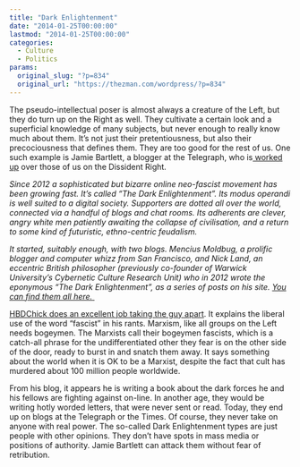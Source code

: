 ```yaml
---
title: "Dark Enlightenment"
date: "2014-01-25T00:00:00"
lastmod: "2014-01-25T00:00:00"
categories:
  - Culture
  - Politics
params:
  original_slug: "?p=834"
  original_url: "https://thezman.com/wordpress/?p=834"
---
```


The pseudo-intellectual poser is almost always a creature of the Left,
but they do turn up on the Right as well. They cultivate a certain look
and a superficial knowledge of many subjects, but never enough to really
know much about them. It’s not just their pretentiousness, but also
their precociousness that defines them. They are too good for the rest
of us. One such example is Jamie Bartlett, a blogger at the Telegraph,
who is<a
href="http://blogs.telegraph.co.uk/technology/jamiebartlett/100012093/meet-the-dark-enlightenment-sophisticated-neo-fascism-thats-spreading-fast-on-the-net/"
rel="noopener noreferrer" target="_blank"> worked up</a> over those of
us on the Dissident Right.

*Since 2012 a sophisticated but bizarre online neo-fascist movement has
been growing fast. It’s called “The Dark Enlightenment”. Its modus
operandi is well suited to a digital society. Supporters are dotted all
over the world, connected via a handful of blogs and chat rooms. Its
adherents are clever, angry white men patiently awaiting the collapse of
civilisation, and a return to some kind of futuristic, ethno-centric
feudalism.*

*It started, suitably enough, with two blogs. Mencius Moldbug, a
prolific blogger and computer whizz from San Francisco, and Nick Land,
an eccentric British philosopher (previously co-founder of Warwick
University’s Cybernetic Culture Research Unit) who in 2012 wrote the
eponymous “The Dark Enlightenment”, as a series of posts on his site.
[You can find them all
here. ](http://bam-pow-oof.tumblr.com/post/37857338807/the-dark-enlightenment-the-complete-series-by-nick)*

<a
href="http://hbdchick.wordpress.com/2014/01/23/in-the-dark-about-the-dark-enlightenment/"
rel="noopener noreferrer" target="_blank">HBDChick does an excellent job
taking the guy apart</a>. It explains the liberal use of the word
“fascist” in his rants. Marxism, like all groups on the Left needs
bogeymen. The Marxists call their bogeymen fascists, which is a
catch-all phrase for the undifferentiated other they fear is on the
other side of the door, ready to burst in and snatch them away. It says
something about the world when it is OK to be a Marxist, despite the
fact that cult has murdered about 100 million people worldwide.

From his blog, it appears he is writing a book about the dark forces he
and his fellows are fighting against on-line. In another age, they would
be writing hotly worded letters, that were never sent or read. Today,
they end up on blogs at the Telegraph or the Times. Of course, they
never take on anyone with real power. The so-called Dark Enlightenment
types are just people with other opinions. They don’t have spots in mass
media or positions of authority. Jamie Bartlett can attack them without
fear of retribution.
